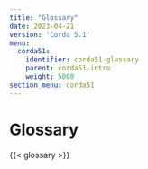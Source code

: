 ```yaml
---
title: "Glossary"
date: 2023-04-21
version: 'Corda 5.1'
menu:
  corda51:
    identifier: corda51-glossary
    parent: corda51-intro
    weight: 5000
section_menu: corda51
---
```

# Glossary
{{< glossary >}}